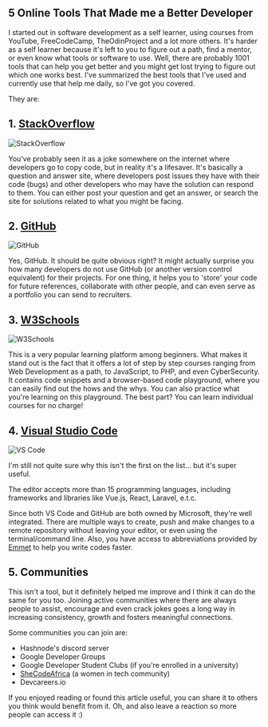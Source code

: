 ## 5 Online Tools That Made me a Better Developer

I started out in software development as a self learner, using courses from YouTube, FreeCodeCamp, TheOdinProject and a lot more others. It's harder as a self learner because it's left to you to figure out a path, find a mentor, or even know what tools or software to use. Well, there are probably 1001 tools that can help you get better and you might get lost trying to figure out which one works best. I've summarized the best tools that I've used and currently use that help me daily, so I've got you covered.

They are:
##  1. [StackOverflow](https://StackOverflow.com)

![StackOverflow](https://encrypted-tbn0.gstatic.com/images?q=tbn:ANd9GcTH0NEE08snVr1Nl8TqYN_dgrBiJtZj2W_AMw&usqp=CAU)

You've probably seen it as a joke somewhere on the internet where developers go to copy code, but in reality it's a lifesaver. It's basically a question and answer site, where developers post issues they have with their code (bugs) and other developers who may have the solution can respond to them. You can either post your question and get an answer, or search the site for solutions related to what you might be facing.

##   2. [GitHub](https://github.com)

![GitHub](https://encrypted-tbn0.gstatic.com/images?q=tbn:ANd9GcTxWbObC-1RJoyja8rE4ItrYpWvWy0P71PXFA&usqp=CAU)

Yes, GitHub. It should be quite obvious right? It might actually surprise you how many developers do not use GitHub (or another version control equivalent) for their projects. For one thing, it helps you to 'store' your code for future references, collaborate with other people, and can even serve as a portfolio you can send to recruiters.

## 3. [W3Schools](https://w3schools.com)

![W3Schools](https://encrypted-tbn0.gstatic.com/images?q=tbn:ANd9GcS9E-wns8762yXNR6UP78dqEpz4MM1zoTsjvw&usqp=CAU)

This is a very popular learning platform among beginners. What makes it stand out is the fact that it offers a lot of step by step courses ranging from Web Development as a path, to JavaScript, to PHP, and even CyberSecurity. It contains code snippets and a browser-based code playground, where you can easily find out the hows and the whys. You can also practice what you're learning on this playground. The best part? You can learn individual courses for no charge!

## 4. [Visual Studio Code](https://code.visualstudio.com/)

![VS Code](https://encrypted-tbn0.gstatic.com/images?q=tbn:ANd9GcThOU4hIRB20Oy0barVYD6x4N8hQa5QOW7Www&usqp=CAU)

I'm still not quite sure why this isn't the first on the list... but it's super useful. 

The editor accepts more than 15 programming languages, including frameworks and libraries like Vue.js, React, Laravel, e.t.c.

Since both VS Code and GitHub are both owned by Microsoft, they're well integrated. There are multiple ways to create, push and make changes to a remote repository without leaving your editor, or even using the terminal/command line. Also, you have access to abbreviations provided by [Emmet](emmet.io) to help you write codes faster.

## 5. Communities

This isn't a tool, but it definitely helped me improve and I think it can do the same for you too. Joining active communities where there are always people to assist, encourage and even crack jokes goes a long way in increasing consistency, growth and fosters meaningful connections.

Some communities you can join are: 
- Hashnode's discord server
- Google Developer Groups
- Google Developer Student Clubs (if you're enrolled in a university)
- [SheCodeAfrica](SheCodeAfrica.com) (a women in tech community)
- Devcareers.io



If you enjoyed reading or found this article useful, you can share it to others you think would benefit from it. Oh, and also leave a reaction so more people can access it :)